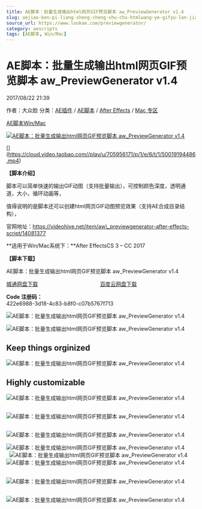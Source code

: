 ```yaml
---
title: AE脚本：批量生成输出html网页GIF预览脚本 aw_PreviewGenerator v1.4
slug: aejiao-ben-pi-liang-sheng-cheng-shu-chu-htmlwang-ye-gifyu-lan-jiao-ben-aw-previewgenerator-v1-4
source_url: https://www.lookae.com/previewgenerator/
category: aescripts
tags: [AE脚本, Win/Mac]
---
```

# AE脚本：批量生成输出html网页GIF预览脚本 aw\_PreviewGenerator v1.4

2017/08/22 21:39

作者：大众脸
分类：[AE插件](https://www.lookae.com/after-effects/aechajian/) / [AE脚本](https://www.lookae.com/after-effects/aescripts/) / [After Effects](https://www.lookae.com/after-effects/) / [Mac 专区](https://www.lookae.com/mac-osx/)

[AE脚本](https://www.lookae.com/tag/ae%e8%84%9a%e6%9c%ac/)[Win/Mac](https://www.lookae.com/tag/winmac/)

[![AE脚本：批量生成输出html网页GIF预览脚本 aw_PreviewGenerator v1.4](https://www.lookae.com/wp-content/uploads/2017/08/PreviewGenerator.jpg "AE脚本：批量生成输出html网页GIF预览脚本 aw_PreviewGenerator v1.4-LookAE.com")](https://www.lookae.com/wp-content/uploads/2017/08/PreviewGenerator.jpg)

[﻿[﻿]("https://cloud.video.taobao.com//play/u/705956171/p/1/e/6/t/1/50019194486.mp4)](https://cloud.video.taobao.com//play/u/705956171/p/1/e/6/t/1/50019194486.mp4)

**【脚本介绍】**

脚本可以简单快速的输出GIF动图（支持批量输出），可控制颜色深度，透明通道，大小，循环动画等，

值得说明的是脚本还可以创建html网页GIF动图预览效果（支持AE合成目录结构），

官网地址：https://videohive.net/item/aw\_previewgenerator-after-effects-script/14081377

**适用于Win/Mac系统下：**After EffectsCS 3 – CC 2017

**【脚本下载】**

AE脚本：批量生成输出html网页GIF预览脚本 aw\_PreviewGenerator v1.4

[城通网盘下载](https://www.pipipan.com/fs/680462-216636584)                                          [百度云网盘下载](https://pan.baidu.com/s/1hsMjDD6)

**Code 注册码：**  
422e6988-3d18-4c83-b8f0-c07b5767f713

![AE脚本：批量生成输出html网页GIF预览脚本 aw_PreviewGenerator v1.4](https://camo.envatousercontent.com/fa824a1522c64c0a31e751694b046f4a6c3b4045/687474703a2f2f7370796c6162732e6f72672f686976652f70672f6465736372697074696f6e2f696d6167655f305f302e676966 "AE脚本：批量生成输出html网页GIF预览脚本 aw_PreviewGenerator v1.4-LookAE.com")

![AE脚本：批量生成输出html网页GIF预览脚本 aw_PreviewGenerator v1.4](https://camo.envatousercontent.com/59566ce1703d6604ca4eba271d93208e4760c020/687474703a2f2f7370796c6162732e6f72672f686976652f70672f6465736372697074696f6e2f696d6167655f312e706e67 "AE脚本：批量生成输出html网页GIF预览脚本 aw_PreviewGenerator v1.4-LookAE.com")

## Keep things orginized

![AE脚本：批量生成输出html网页GIF预览脚本 aw_PreviewGenerator v1.4](https://camo.envatousercontent.com/b1fe11a1d58de9df32eb24fff1c4c83622942354/687474703a2f2f7370796c6162732e6f72672f686976652f70672f6465736372697074696f6e2f696d6167655f322e706e67 "AE脚本：批量生成输出html网页GIF预览脚本 aw_PreviewGenerator v1.4-LookAE.com")

## Highly customizable

![AE脚本：批量生成输出html网页GIF预览脚本 aw_PreviewGenerator v1.4](https://camo.envatousercontent.com/693ed3afe6534c7d26224dff0bcbb644de9cf054/687474703a2f2f7370796c6162732e6f72672f686976652f70672f6465736372697074696f6e2f696d6167655f332e706e67 "AE脚本：批量生成输出html网页GIF预览脚本 aw_PreviewGenerator v1.4-LookAE.com")

## 

![AE脚本：批量生成输出html网页GIF预览脚本 aw_PreviewGenerator v1.4](https://camo.envatousercontent.com/17870ca999292b2d2e4ecd6081ba4a2db9e62fc8/687474703a2f2f7370796c6162732e6f72672f686976652f70672f6465736372697074696f6e2f696d6167655f342e706e67 "AE脚本：批量生成输出html网页GIF预览脚本 aw_PreviewGenerator v1.4-LookAE.com")

## 

![AE脚本：批量生成输出html网页GIF预览脚本 aw_PreviewGenerator v1.4](https://camo.envatousercontent.com/d982d6c7b39d407e2e7077b49f79a7e55c20157f/687474703a2f2f7370796c6162732e6f72672f686976652f70672f6465736372697074696f6e2f696d6167655f382e706e67 "AE脚本：批量生成输出html网页GIF预览脚本 aw_PreviewGenerator v1.4-LookAE.com")

![AE脚本：批量生成输出html网页GIF预览脚本 aw_PreviewGenerator v1.4](https://camo.envatousercontent.com/ae76cb77f08870e4c6c5e2de6fcd0ae69bf83bbb/687474703a2f2f7370796c6162732e6f72672f686976652f70672f6465736372697074696f6e2f6769662532306769662e676966 "AE脚本：批量生成输出html网页GIF预览脚本 aw_PreviewGenerator v1.4-LookAE.com")        ![AE脚本：批量生成输出html网页GIF预览脚本 aw_PreviewGenerator v1.4](https://camo.envatousercontent.com/89dde610e670b0411823c43f93c72ed59b458f4d/687474703a2f2f7370796c6162732e6f72672f686976652f70672f6465736372697074696f6e2f6769662d676966253230322e676966 "AE脚本：批量生成输出html网页GIF预览脚本 aw_PreviewGenerator v1.4-LookAE.com")  ![AE脚本：批量生成输出html网页GIF预览脚本 aw_PreviewGenerator v1.4](https://camo.envatousercontent.com/f95a82f9f2b7a689ed829940125747af80dd236d/687474703a2f2f7370796c6162732e6f72672f686976652f70672f6465736372697074696f6e2f696d6167655f392e706e67 "AE脚本：批量生成输出html网页GIF预览脚本 aw_PreviewGenerator v1.4-LookAE.com")

## 

![AE脚本：批量生成输出html网页GIF预览脚本 aw_PreviewGenerator v1.4](https://camo.envatousercontent.com/4ced556601c26190fc5209bb89922ed5639ef466/687474703a2f2f7370796c6162732e6f72672f686976652f70672f6465736372697074696f6e2f696d6167655f355f362e676966 "AE脚本：批量生成输出html网页GIF预览脚本 aw_PreviewGenerator v1.4-LookAE.com")

## 

![AE脚本：批量生成输出html网页GIF预览脚本 aw_PreviewGenerator v1.4](https://camo.envatousercontent.com/8754e76bc0dfe074da2ee94f6f990e3be3207777/687474703a2f2f7370796c6162732e6f72672f686976652f70672f6465736372697074696f6e2f696d6167655f352e706e67 "AE脚本：批量生成输出html网页GIF预览脚本 aw_PreviewGenerator v1.4-LookAE.com")
